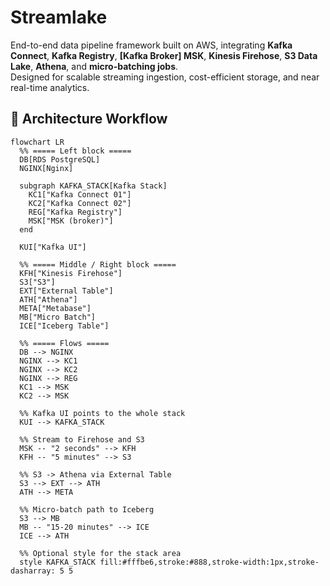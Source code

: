 # Streamlake
End-to-end data pipeline framework built on AWS, integrating **Kafka Connect**, **Kafka Registry**,  **[Kafka Broker] MSK**, **Kinesis Firehose**, **S3 Data Lake**, **Athena**, and **micro-batching jobs**.  
Designed for scalable streaming ingestion, cost-efficient storage, and near real-time analytics.

## 🔄 Architecture Workflow

```mermaid
flowchart LR
  %% ===== Left block =====
  DB[RDS PostgreSQL]
  NGINX[Nginx]

  subgraph KAFKA_STACK[Kafka Stack]
    KC1["Kafka Connect 01"]
    KC2["Kafka Connect 02"]
    REG["Kafka Registry"]
    MSK["MSK (broker)"]
  end

  KUI["Kafka UI"]

  %% ===== Middle / Right block =====
  KFH["Kinesis Firehose"]
  S3["S3"]
  EXT["External Table"]
  ATH["Athena"]
  META["Metabase"]
  MB["Micro Batch"]
  ICE["Iceberg Table"]

  %% ===== Flows =====
  DB --> NGINX
  NGINX --> KC1
  NGINX --> KC2
  NGINX --> REG
  KC1 --> MSK
  KC2 --> MSK

  %% Kafka UI points to the whole stack
  KUI --> KAFKA_STACK

  %% Stream to Firehose and S3
  MSK -- "2 seconds" --> KFH
  KFH -- "5 minutes" --> S3

  %% S3 -> Athena via External Table
  S3 --> EXT --> ATH
  ATH --> META

  %% Micro-batch path to Iceberg
  S3 --> MB
  MB -- "15-20 minutes" --> ICE
  ICE --> ATH

  %% Optional style for the stack area
  style KAFKA_STACK fill:#fffbe6,stroke:#888,stroke-width:1px,stroke-dasharray: 5 5
```
